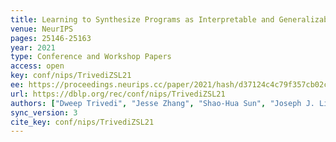 ```yaml
---
title: Learning to Synthesize Programs as Interpretable and Generalizable Policies.
venue: NeurIPS
pages: 25146-25163
year: 2021
type: Conference and Workshop Papers
access: open
key: conf/nips/TrivediZSL21
ee: https://proceedings.neurips.cc/paper/2021/hash/d37124c4c79f357cb02c655671a432fa-Abstract.html
url: https://dblp.org/rec/conf/nips/TrivediZSL21
authors: ["Dweep Trivedi", "Jesse Zhang", "Shao-Hua Sun", "Joseph J. Lim"]
sync_version: 3
cite_key: conf/nips/TrivediZSL21
---
```

